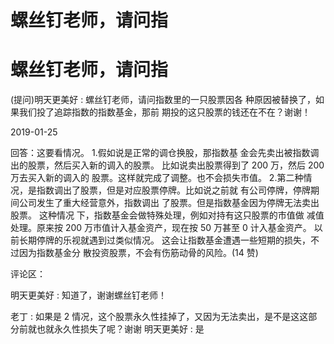 # 螺丝钉老师，请问指

# 螺丝钉老师，请问指

(提问)明天更美好 : 螺丝钉老师，请问指数里的一只股票因各 种原因被替换了，如果我们投了追踪指数的指数基金，那前 期投的这只股票的钱还在不在？谢谢！

2019-01-25

回答：这要看情况。 1.假如说是正常的调仓换股，那指数基 金会先卖出被指数调出的股票，然后买入新的调入的股票。 比如说卖出股票得到了 200 万，然后 200 万去买入新的调入的 股票。这样就完成了调整。也不会损失市值。 2.第二种情 况，是指数调出了股票，但是对应股票停牌。比如说之前就 有公司停牌，停牌期间公司发生了重大经营意外，指数调出 了股票。但是指数基金因为停牌无法卖出股票。 这种情况 下，指数基金会做特殊处理，例如对持有这只股票的市值做 减值处理。原来按 200 万市值计入基金资产，现在按 50 万甚至 0 计入基金资产。 以前长期停牌的乐视就遇到过类似情况。 这会让指数基金遭遇一些短期的损失，不过因为指数基金分 散投资股票，不会有伤筋动骨的风险。(14 赞)

评论区：

明天更美好 : 知道了，谢谢螺丝钉老师！

老丁 : 如果是 2 情况，这个股票永久性挂掉了，又因为无法卖出，是不是这这部分前就也就永久性损失了呢？谢谢 明天更美好 : 是